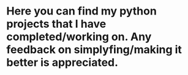 # Here you can find my python projects that I have completed/working on. Any feedback on simplyfing/making it better is appreciated. 
